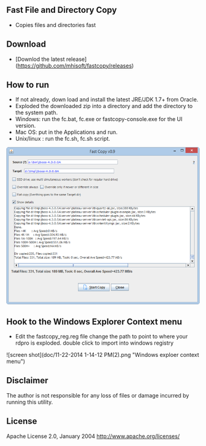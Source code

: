 ## Fast File and Directory Copy

* Copies files and directories fast

## Download

- [Downlod the latest release] (https://github.com/mhisoft/fastcopy/releases)

## How to run

* If not already, down load and install the latest JRE/JDK 1.7+ from Oracle.
* Exploded the downloaded zip into a directory and add the directory to the system path. 
* Windows: run the fc.bat, fc.exe or  fastcopy-console.exe for the UI version. 
* Mac OS: put in the Applications and run.
* Unix/linux : run the fc.sh, fc.sh script.


![Screenshot](doc/screenshot1.png "screenshot")



## Hook to the Windows Explorer Context menu
- Edit the fastcopy_reg.reg file change the path to point to where your rdpro is exploded.
double click to import into windows registry


![screen shot](doc/11-22-2014 1-14-12 PM(2).png "Windows exploer context menu")


## Disclaimer
The author is not responsible for any loss of files or damage incurred by running this utility.

## License
Apache License 2.0, January 2004 http://www.apache.org/licenses/
